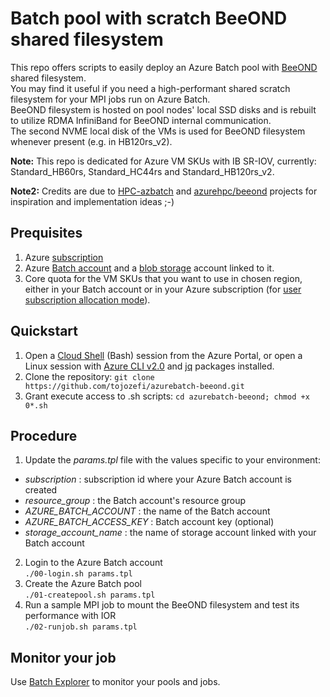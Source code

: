 # Batch pool with scratch BeeOND shared filesystem
This repo offers scripts to easily deploy an Azure Batch pool with [BeeOND](https://www.beegfs.io/wiki/BeeOND) shared filesystem.  
You may find it useful if you need a high-performant shared scratch filesystem for your MPI jobs run on Azure Batch.  
BeeOND filesystem is hosted on pool nodes' local SSD disks and is rebuilt to utilize RDMA InfiniBand for BeeOND internal communication.  
The second NVME local disk of the VMs is used for BeeOND filesystem whenever present (e.g. in HB120rs_v2).

**Note:** This repo is dedicated for Azure VM SKUs with IB SR-IOV, currently: Standard_HB60rs, Standard_HC44rs and Standard_HB120rs_v2.

**Note2:** Credits are due to [HPC-azbatch](https://github.com/az-cat/HPC-azbatch) and [azurehpc/beeond](https://github.com/Azure/azurehpc/tree/master/examples/beeond) projects for inspiration and implementation ideas ;-)

## Prequisites
1. Azure [subscription](https://azure.microsoft.com/en-us/) 
1. Azure [Batch account](https://azure.microsoft.com/en-us/services/batch/) and a [blob storage](https://azure.microsoft.com/en-us/services/storage/blobs/) account linked to it. 
2. Core quota for the VM SKUs that you want to use in chosen region, either in your Batch account or in your Azure subscription (for [user subscription allocation mode](https://docs.microsoft.com/en-us/azure/batch/batch-account-create-portal#additional-configuration-for-user-subscription-mode)).
## Quickstart
1. Open a [Cloud Shell](https://docs.microsoft.com/en-us/azure/cloud-shell/overview) (Bash) session from the Azure Portal, or open a Linux session with [Azure CLI v2.0](https://docs.microsoft.com/en-us/cli/azure/?view=azure-cli-latest) and [jq](https://stedolan.github.io/jq) packages installed.
2. Clone the repository: `git clone https://github.com/tojozefi/azurebatch-beeond.git`
3. Grant execute access to .sh scripts: `cd azurebatch-beeond; chmod +x 0*.sh`
## Procedure
1. Update the *params.tpl* file with the values specific to your environment:
* *subscription* : subscription id where your Azure Batch account is created
* *resource_group* : the Batch account's resource group 
* *AZURE_BATCH_ACCOUNT* : the name of the Batch account
* *AZURE_BATCH_ACCESS_KEY* : Batch account key (optional)
* *storage_account_name* : the name of storage account linked with your Batch account
2. Login to the Azure Batch account  
    `./00-login.sh params.tpl`
3. Create the Azure Batch pool  
    `./01-createpool.sh params.tpl`
4. Run a sample MPI job to mount the BeeOND filesystem and test its performance with IOR  
    `./02-runjob.sh params.tpl`
## Monitor your job
Use [Batch Explorer](https://azure.github.io/BatchExplorer/) to monitor your pools and jobs. 

